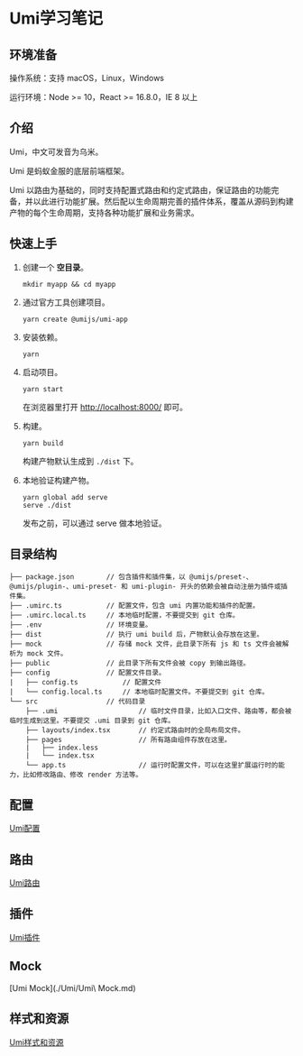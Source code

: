 # Umi学习笔记

## 环境准备
操作系统：支持 macOS，Linux，Windows

运行环境：Node >= 10，React >= 16.8.0，IE 8 以上

## 介绍
Umi，中文可发音为乌米。

Umi 是蚂蚁金服的底层前端框架。

Umi 以路由为基础的，同时支持配置式路由和约定式路由，保证路由的功能完备，并以此进行功能扩展。然后配以生命周期完善的插件体系，覆盖从源码到构建产物的每个生命周期，支持各种功能扩展和业务需求。

## 快速上手

1. 创建一个 **空目录**。

	```
	mkdir myapp && cd myapp
	```

2. 通过官方工具创建项目。

	```
	yarn create @umijs/umi-app
	```

3. 安装依赖。

	```
	yarn
	```

4. 启动项目。

	```
	yarn start
	```

	在浏览器里打开 [http://localhost:8000/](http://localhost:8000/) 即可。

5. 构建。

	```
	yarn build
	```

	构建产物默认生成到 `./dist` 下。

6. 本地验证构建产物。

	```
	yarn global add serve
	serve ./dist
	```

	发布之前，可以通过 serve 做本地验证。

## 目录结构

```
├── package.json		// 包含插件和插件集，以 @umijs/preset-、@umijs/plugin-、umi-preset- 和 umi-plugin- 开头的依赖会被自动注册为插件或插件集。
├── .umirc.ts			// 配置文件，包含 umi 内置功能和插件的配置。
├── .umirc.local.ts		// 本地临时配置，不要提交到 git 仓库。
├── .env				// 环境变量。
├── dist				// 执行 umi build 后，产物默认会存放在这里。
├── mock				// 存储 mock 文件，此目录下所有 js 和 ts 文件会被解析为 mock 文件。
├── public				// 此目录下所有文件会被 copy 到输出路径。
├── config				// 配置文件目录。
|   ├── config.ts			// 配置文件	
|   └── config.local.ts		// 本地临时配置文件。不要提交到 git 仓库。
└── src					// 代码目录
    ├── .umi					// 临时文件目录，比如入口文件、路由等，都会被临时生成到这里。不要提交 .umi 目录到 git 仓库。
    ├── layouts/index.tsx		// 约定式路由时的全局布局文件。
    ├── pages					// 所有路由组件存放在这里。
    |   ├── index.less
    |   └── index.tsx
    └── app.ts					// 运行时配置文件，可以在这里扩展运行时的能力，比如修改路由、修改 render 方法等。
```

## 配置

[Umi配置](./Umi/Umi配置.md)

## 路由

[Umi路由](./Umi/Umi路由.md)

## 插件

[Umi插件](./Umi/Umi插件.md)

## Mock

[Umi Mock](./Umi/Umi\ Mock.md)

## 样式和资源

[Umi样式和资源](./Umi/Umi样式和资源.md)


